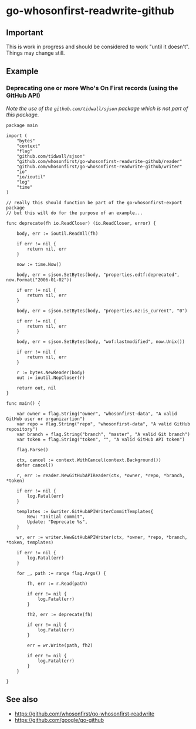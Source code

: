 # go-whosonfirst-readwrite-github

## Important

This is work in progress and should be considered to work "until it doesn't". Things may change still.

## Example

### Deprecating one or more Who's On First records (using the GitHub API)

_Note the use of the `github.com/tidwall/sjson` package which is not part of this package._

```
package main

import (
	"bytes"
	"context"
	"flag"
	"github.com/tidwall/sjson"
	"github.com/whosonfirst/go-whosonfirst-readwrite-github/reader"
	"github.com/whosonfirst/go-whosonfirst-readwrite-github/writer"
	"io"
	"io/ioutil"
	"log"
	"time"
)

// really this should function be part of the go-whosonfirst-export package
// but this will do for the purpose of an example...

func deprecate(fh io.ReadCloser) (io.ReadCloser, error) {

	body, err := ioutil.ReadAll(fh)

	if err != nil {
		return nil, err
	}

	now := time.Now()

	body, err = sjson.SetBytes(body, "properties.edtf:deprecated", now.Format("2006-01-02"))

	if err != nil {
		return nil, err
	}

	body, err = sjson.SetBytes(body, "properties.mz:is_current", "0")

	if err != nil {
		return nil, err
	}

	body, err = sjson.SetBytes(body, "wof:lastmodified", now.Unix())

	if err != nil {
		return nil, err
	}

	r := bytes.NewReader(body)
	out := ioutil.NopCloser(r)

	return out, nil
}

func main() {

	var owner = flag.String("owner", "whosonfirst-data", "A valid GitHub user or organizartion")
	var repo = flag.String("repo", "whosonfirst-data", "A valid GitHub repository")
	var branch = flag.String("branch", "master", "A valid Git branch")
	var token = flag.String("token", "", "A valid GitHub API token")

	flag.Parse()

	ctx, cancel := context.WithCancel(context.Background())
	defer cancel()

	r, err := reader.NewGitHubAPIReader(ctx, *owner, *repo, *branch, *token)

	if err != nil {
		log.Fatal(err)
	}

	templates := &writer.GitHubAPIWriterCommitTemplates{
		New: "Initial commit",
		Update: "Deprecate %s",
	}
	
	wr, err := writer.NewGitHubAPIWriter(ctx, *owner, *repo, *branch, *token, templates)

	if err != nil {
		log.Fatal(err)
	}

	for _, path := range flag.Args() {

		fh, err := r.Read(path)

		if err != nil {
			log.Fatal(err)
		}

		fh2, err := deprecate(fh)

		if err != nil {
			log.Fatal(err)
		}

		err = wr.Write(path, fh2)

		if err != nil {
			log.Fatal(err)
		}
	}

}
```

## See also

* https://github.com/whosonfirst/go-whosonfirst-readwrite
* https://github.com/google/go-github